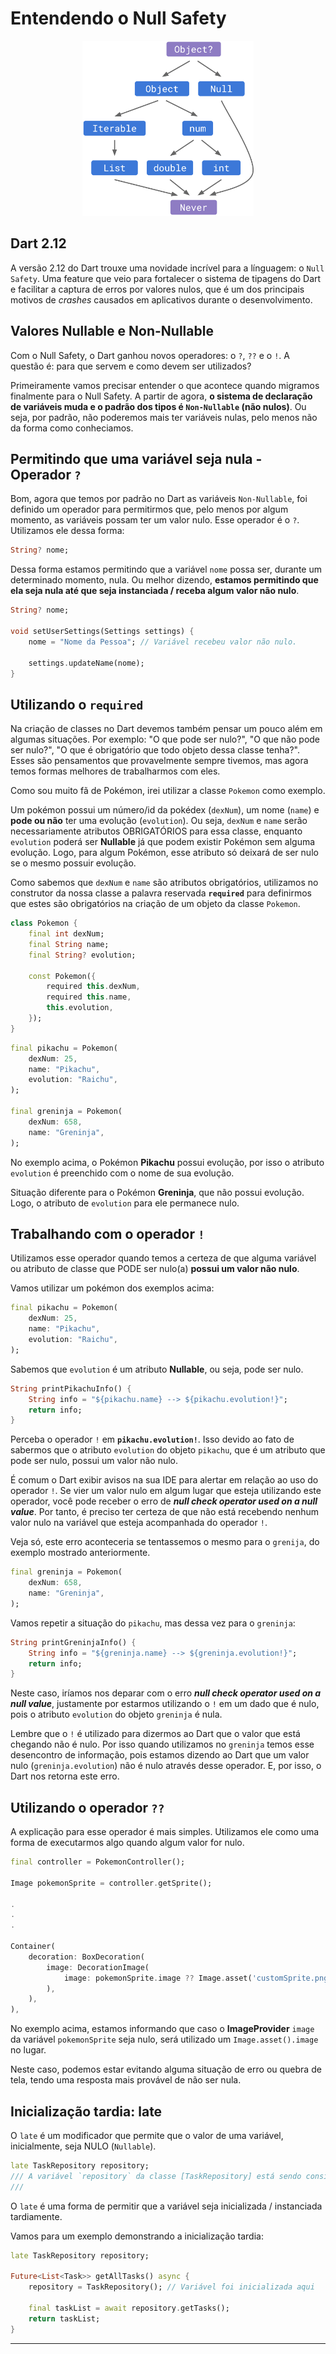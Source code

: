 # Entendendo o Null Safety

<p align='center'>
<img src='../../assets/nullsafety.png' height=280>
<p/>



## Dart 2.12

A versão 2.12 do Dart trouxe uma novidade incrível para a línguagem: o `Null Safety`. Uma feature que veio para fortalecer o sistema de tipagens do Dart e facilitar a captura de erros por valores nulos, que é um dos principais motivos de *crashes* causados em aplicativos durante o desenvolvimento.

## Valores Nullable e Non-Nullable

Com o Null Safety, o Dart ganhou novos operadores: o `?`, `??` e o `!`.
A questão é: para que servem e como devem ser utilizados?

Primeiramente vamos precisar entender o que acontece quando migramos finalmente para o Null Safety. A partir de agora, **o sistema de declaração de variáveis muda e o padrão dos tipos é `Non-Nullable` (não nulos)**.  Ou seja, por padrão, não poderemos mais ter variáveis nulas, pelo menos não da forma como conheciamos.

## Permitindo que uma variável seja nula - Operador **`?`**

Bom, agora que temos por padrão no Dart as variáveis `Non-Nullable`, foi definido um operador para permitirmos que, pelo menos por algum momento, as variáveis possam ter um valor nulo. Esse operador é o `?`. Utilizamos ele dessa forma:

```dart
String? nome;
```

Dessa forma estamos permitindo que a variável `nome` possa ser, durante um determinado momento, nula. Ou melhor dizendo, **estamos permitindo que ela seja nula até que seja instanciada / receba algum valor não nulo**.

```dart
String? nome;

void setUserSettings(Settings settings) {
    nome = "Nome da Pessoa"; // Variável recebeu valor não nulo.
    
    settings.updateName(nome);
}

```

## Utilizando o **`required`**

Na criação de classes no Dart devemos também pensar um pouco além em algumas situações. Por exemplo: "O que pode ser nulo?", "O que não pode ser nulo?", "O que é obrigatório que todo objeto dessa classe tenha?". Esses são pensamentos que provavelmente sempre tivemos, mas agora temos formas melhores de trabalharmos com eles.

Como sou muito fã de Pokémon, irei utilizar a classe `Pokemon` como exemplo.

Um pokémon possui um número/id da pokédex (`dexNum`), um nome (`name`) e **pode ou não** ter uma evolução (`evolution`). Ou seja, `dexNum` e `name` serão necessariamente atributos OBRIGATÓRIOS para essa classe, enquanto `evolution` poderá ser **Nullable** já que podem existir Pokémon sem alguma evolução. Logo, para algum Pokémon, esse atributo só deixará de ser nulo se o mesmo possuir evolução.

Como sabemos que `dexNum` e `name` são atributos obrigatórios, utilizamos no construtor da nossa classe a palavra reservada **`required`** para definirmos que estes são obrigatórios na criação de um objeto da classe `Pokemon`.

```dart
class Pokemon {
    final int dexNum;
    final String name;
    final String? evolution;

    const Pokemon({
        required this.dexNum,
        required this.name,
        this.evolution,
    });
}
```

```dart
final pikachu = Pokemon(
    dexNum: 25,
    name: "Pikachu",
    evolution: "Raichu",
);

final greninja = Pokemon(
    dexNum: 658,
    name: "Greninja",
);
```

No exemplo acima, o Pokémon **Pikachu** possui evolução, por isso o atributo `evolution` é preenchido com o nome de sua evolução.

Situação diferente para o Pokémon **Greninja**, que não possui evolução. Logo, o atributo de `evolution` para ele permanece nulo.

## Trabalhando com o operador **`!`**

Utilizamos esse operador quando temos a certeza de que alguma variável ou atributo de classe que PODE ser nulo(a) **possui um valor não nulo**.

Vamos utilizar um pokémon dos exemplos acima:

```dart
final pikachu = Pokemon(
    dexNum: 25,
    name: "Pikachu",
    evolution: "Raichu",
);
```

Sabemos que `evolution` é um atributo **Nullable**, ou seja, pode ser nulo.

```dart
String printPikachuInfo() {
    String info = "${pikachu.name} --> ${pikachu.evolution!}";
    return info;
}
```

Perceba o operador `!` em **`pikachu.evolution!`**. Isso devido ao fato de sabermos que o atributo `evolution` do objeto `pikachu`, que é um atributo que pode ser nulo, possui um valor não nulo.

É comum o Dart exibir avisos na sua IDE para alertar em relação ao uso do operador `!`. Se vier um valor nulo em algum lugar que esteja utilizando este operador, você pode receber o erro de ***null check operator used on a null value***. Por tanto, é preciso ter certeza de que não está recebendo nenhum valor nulo na variável que esteja acompanhada do operador `!`.

Veja só, este erro aconteceria se tentassemos o mesmo para o `grenija`, do exemplo mostrado anteriormente.

```dart
final greninja = Pokemon(
    dexNum: 658,
    name: "Greninja",
);
```

Vamos repetir a situação do `pikachu`, mas dessa vez para o `greninja`:

```dart
String printGreninjaInfo() {
    String info = "${greninja.name} --> ${greninja.evolution!}";
    return info;
}
```

Neste caso, iríamos nos deparar com o erro ***null check operator used on a null value***, justamente por estarmos utilizando o `!` em um dado que é nulo, pois o atributo `evolution` do objeto `greninja` é nula.

Lembre que o `!` é utilizado para dizermos ao Dart que o valor que está chegando não é nulo. Por isso quando utilizamos no `greninja` temos esse desencontro de informação, pois estamos dizendo ao Dart que um valor nulo (`greninja.evolution`) não é nulo através desse operador. E, por isso, o Dart nos retorna este erro.

## Utilizando o operador **`??`**

A explicação para esse operador é mais simples. Utilizamos ele como uma forma de executarmos algo quando algum valor for nulo.

```dart
final controller = PokemonController();

Image pokemonSprite = controller.getSprite();

.
.
.

Container(
    decoration: BoxDecoration(
        image: DecorationImage(
            image: pokemonSprite.image ?? Image.asset('customSprite.png').image,
        ),
    ),
),
```

No exemplo acima, estamos informando que caso o **ImageProvider** `image` da variável `pokemonSprite` seja nulo, será utilizado um `Image.asset().image` no lugar.

Neste caso, podemos estar evitando alguma situação de erro ou quebra de tela, tendo uma resposta mais provável de não ser nula.

## Inicialização tardia: **late**

O `late` é um modificador que permite que o valor de uma variável, inicialmente, seja NULO (`Nullable`).

```dart
late TaskRepository repository;
/// A variável `repository` da classe [TaskRepository] está sendo considerada, inicialmente, nula.
///
```

O `late` é uma forma de permitir que a variável seja inicializada / instanciada tardiamente.

Vamos para um exemplo demonstrando a inicialização tardia:

```dart
late TaskRepository repository;

Future<List<Task>> getAllTasks() async {
    repository = TaskRepository(); // Variável foi inicializada aqui

    final taskList = await repository.getTasks();
    return taskList;
}
```

---
